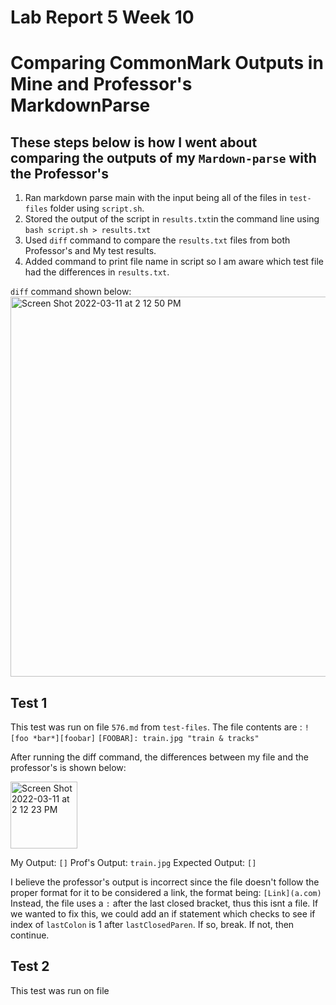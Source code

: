 # Lab Report 5 Week 10

# Comparing CommonMark Outputs in Mine and Professor's MarkdownParse

## These steps below is how I went about comparing the outputs of my `Mardown-parse` with the Professor's

1. Ran markdown parse main with the input being all of the files in `test-files` folder using `script.sh`. 
2. Stored the output of the script in `results.txt`in the command line using `bash script.sh > results.txt`
3. Used `diff` command to compare the `results.txt` files from both Professor's and My test results.
4. Added command to print file name in script so I am aware which test file had the differences in `results.txt`.

`diff` command shown below:
<img width="608" alt="Screen Shot 2022-03-11 at 2 12 50 PM" src="https://user-images.githubusercontent.com/97641133/157979026-052d1c7f-ee8b-45fc-bc3a-cc6f6f530ac5.png">

## Test 1 
This test was run on file `576.md` from `test-files`. The file contents are :
`![foo *bar*][foobar]`
`[FOOBAR]: train.jpg "train & tracks"`

After running the diff command, the differences between my file and the professor's is shown below:

<img width="107" alt="Screen Shot 2022-03-11 at 2 12 23 PM" src="https://user-images.githubusercontent.com/97641133/157978910-04f2eca5-5521-4536-a057-56e76ffc8303.png">

My Output: `[]`
Prof's Output: `train.jpg`
Expected Output: `[]`

I believe the professor's output is incorrect since the file doesn't follow the proper format for it to be considered a link, the format being:
`[Link](a.com)`
Instead, the file uses a `:` after the last closed bracket, thus this isnt a file. If we wanted to fix this, we could add an if statement which checks to see if index of `lastColon` is 1 after `lastClosedParen`. If so, break. If not, then continue. 

## Test 2
This test was run on file
